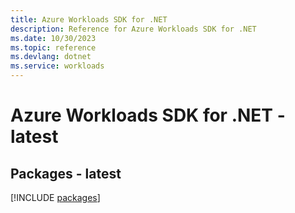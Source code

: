```yaml
---
title: Azure Workloads SDK for .NET
description: Reference for Azure Workloads SDK for .NET
ms.date: 10/30/2023
ms.topic: reference
ms.devlang: dotnet
ms.service: workloads
---
```

# Azure Workloads SDK for .NET - latest
## Packages - latest
[!INCLUDE [packages](workloads-index.md)]